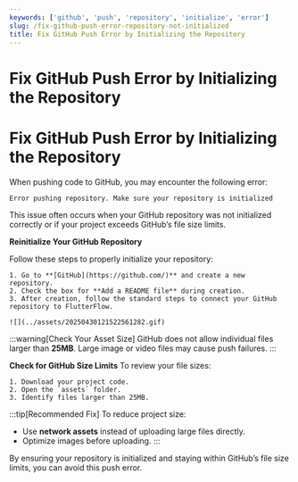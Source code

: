 ```yaml
---
keywords: ['github', 'push', 'repository', 'initialize', 'error']
slug: /fix-github-push-error-repository-not-initialized
title: Fix GitHub Push Error by Initializing the Repository
---
```

# Fix GitHub Push Error by Initializing the Repository

# Fix GitHub Push Error by Initializing the Repository

When pushing code to GitHub, you may encounter the following error:

```
Error pushing repository. Make sure your repository is initialized
```

This issue often occurs when your GitHub repository was not initialized correctly or if your project exceeds GitHub’s file size limits.


**Reinitialize Your GitHub Repository**

Follow these steps to properly initialize your repository:

    1. Go to **[GitHub](https://github.com/)** and create a new repository.
    2. Check the box for **Add a README file** during creation.
    3. After creation, follow the standard steps to connect your GitHub repository to FlutterFlow.

    ![](../assets/20250430121522561282.gif)

:::warning[Check Your Asset Size]
GitHub does not allow individual files larger than **25MB**. Large image or video files may cause push failures.
:::

**Check for GitHub Size Limits**
To review your file sizes:

    1. Download your project code.
    2. Open the `assets` folder.
    3. Identify files larger than 25MB.


:::tip[Recommended Fix]
To reduce project size:
- Use **network assets** instead of uploading large files directly.
- Optimize images before uploading.
:::

By ensuring your repository is initialized and staying within GitHub’s file size limits, you can avoid this push error.
